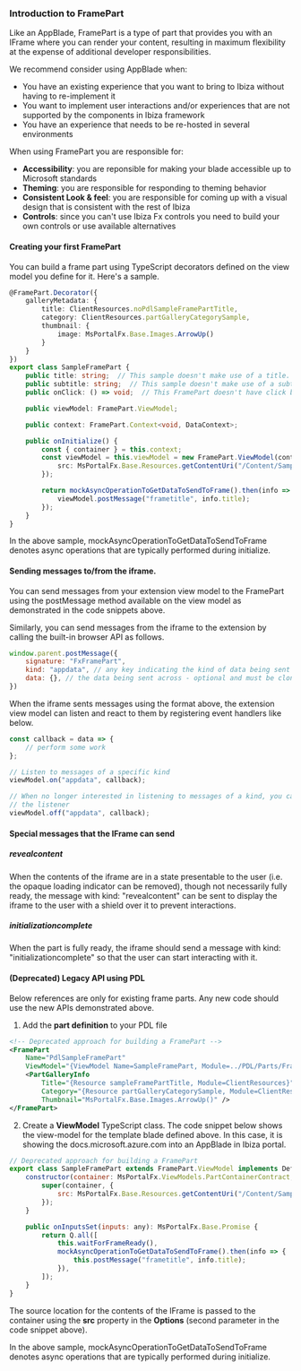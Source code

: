 <properties title="" pageTitle="Parts" description="" authors="alvarorahul" />

### Introduction to FramePart

Like an AppBlade, FramePart is a type of part that provides you with an IFrame
where you can render your content, resulting in maximum flexibility at the
expense of additional developer responsibilities.

We recommend consider using AppBlade when:

* You have an existing experience that you want to bring to Ibiza without having
to re-implement it
* You want to implement user interactions and/or experiences that are not
supported by the components in Ibiza framework
* You have an experience that needs to be re-hosted in several environments

When using FramePart you are responsible for:

* **Accessibility**: you are reponsible for making your blade accessible up to
Microsoft standards
* **Theming**: you are responsible for responding to theming behavior
* **Consistent Look & feel**: you are responsible for coming up with a visual
design that is consistent with the rest of Ibiza
* **Controls**: since you can't use Ibiza Fx controls you need to build your own
controls or use available alternatives 

#### Creating your first FramePart

You can build a frame part using TypeScript decorators defined on the view model
you define for it. Here's a sample.

```ts
@FramePart.Decorator({
    galleryMetadata: {
        title: ClientResources.noPdlSampleFramePartTitle,
        category: ClientResources.partGalleryCategorySample,
        thumbnail: {
            image: MsPortalFx.Base.Images.ArrowUp()
        }
    }
})
export class SampleFramePart {
    public title: string;  // This sample doesn't make use of a title.
    public subtitle: string;  // This sample doesn't make use of a subtitle.
    public onClick: () => void;  // This FramePart doesn't have click behavior.

    public viewModel: FramePart.ViewModel;

    public context: FramePart.Context<void, DataContext>;

    public onInitialize() {
        const { container } = this.context;
        const viewModel = this.viewModel = new FramePart.ViewModel(container, {
            src: MsPortalFx.Base.Resources.getContentUri("/Content/SamplesExtension/framepartpage.html"),
        });

        return mockAsyncOperationToGetDataToSendToFrame().then(info => {
            viewModel.postMessage("frametitle", info.title);
        });
    }
}
```

In the above sample, mockAsyncOperationToGetDataToSendToFrame denotes async
operations that are typically performed during initialize.

#### Sending messages to/from the iframe.

You can send messages from your extension view model to the FramePart using the
postMessage method available on the view model as demonstrated in the code
snippets above.

Similarly, you can send messages from the iframe to the extension by calling the
built-in browser API as follows.

```js
window.parent.postMessage({
    signature: "FxFramePart",
    kind: "appdata", // any key indicating the kind of data being sent
    data: {}, // the data being sent across - optional and must be cloneable
})
```

When the iframe sents messages using the format above, the extension view model
can listen and react to them by registering event handlers like below.

```ts
const callback = data => {
    // perform some work
};

// Listen to messages of a specific kind
viewModel.on("appdata", callback);

// When no longer interested in listening to messages of a kind, you can removed
// the listener
viewModel.off("appdata", callback);
```

#### Special messages that the IFrame can send

##### revealcontent
When the contents of the iframe are in a state presentable to
the user (i.e. the opaque loading indicator can be removed), though not
necessarily fully ready, the message with kind: "revealcontent" can be sent to
display the iframe to the user with a shield over it to prevent interactions.

##### initializationcomplete
When the part is fully ready, the iframe should
send a message with kind: "initializationcomplete" so that the user can start
interacting with it.

#### (Deprecated) Legacy API using PDL

Below references are only for existing frame parts. Any new code should use the
new APIs demonstrated above.

1. Add the **part definition** to your PDL file

```xml
<!-- Deprecated approach for building a FramePart -->
<FramePart
    Name="PdlSampleFramePart"
    ViewModel="{ViewModel Name=SampleFramePart, Module=../PDL/Parts/FramePart/ViewModels/SampleFramePart}">
    <PartGalleryInfo
        Title="{Resource sampleFramePartTitle, Module=ClientResources}"
        Category="{Resource partGalleryCategorySample, Module=ClientResources}"
        Thumbnail="MsPortalFx.Base.Images.ArrowUp()" />
</FramePart>
```

2. Create a **ViewModel** TypeScript class. The code snippet below shows the view-model for the template blade defined above. In this case, it is showing the docs.microsoft.azure.com into an AppBlade in Ibiza portal.

```javascript
// Deprecated approach for building a FramePart
export class SampleFramePart extends FramePart.ViewModel implements Def.Contract {
    constructor(container: MsPortalFx.ViewModels.PartContainerContract, initialState: any, dataContext: DataContext) {
        super(container, {
            src: MsPortalFx.Base.Resources.getContentUri("/Content/SamplesExtension/framepartpage.html"),
        });
    }

    public onInputsSet(inputs: any): MsPortalFx.Base.Promise {
        return Q.all([
            this.waitForFrameReady(),
            mockAsyncOperationToGetDataToSendToFrame().then(info => {
                this.postMessage("frametitle", info.title);
            }),
        ]);
    }
}
```

The source location for the contents of the IFrame is passed to the container
using the **src** property in the **Options** (second parameter in the code
snippet above).

In the above sample, mockAsyncOperationToGetDataToSendToFrame denotes async
operations that are typically performed during initialize.
